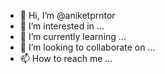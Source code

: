 - 👋 Hi, I’m @aniketprntor
- 👀 I’m interested in ...
- 🌱 I’m currently learning ...
- 💞️ I’m looking to collaborate on ...
- 📫 How to reach me ...

<!---
aniketprntor/aniketprntor is a ✨ special ✨ repository because its `README.md` (this file) appears on your GitHub profile.
You can click the Preview link to take a look at your changes.
--->
